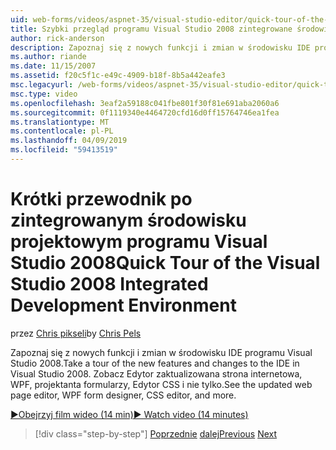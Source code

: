 ```yaml
---
uid: web-forms/videos/aspnet-35/visual-studio-editor/quick-tour-of-the-visual-studio-2008-integrated-development-environment
title: Szybki przegląd programu Visual Studio 2008 zintegrowane środowisko projektowe | Dokumentacja firmy Microsoft
author: rick-anderson
description: Zapoznaj się z nowych funkcji i zmian w środowisku IDE programu Visual Studio 2008. Zobacz Edytor zaktualizowana strona internetowa, WPF, projektanta formularzy, Edytor CSS i nie tylko.
ms.author: riande
ms.date: 11/15/2007
ms.assetid: f20c5f1c-e49c-4909-b18f-8b5a442eafe3
msc.legacyurl: /web-forms/videos/aspnet-35/visual-studio-editor/quick-tour-of-the-visual-studio-2008-integrated-development-environment
msc.type: video
ms.openlocfilehash: 3eaf2a59188c041fbe801f30f81e691aba2060a6
ms.sourcegitcommit: 0f1119340e4464720cfd16d0ff15764746ea1fea
ms.translationtype: MT
ms.contentlocale: pl-PL
ms.lasthandoff: 04/09/2019
ms.locfileid: "59413519"
---
```

# <a name="quick-tour-of-the-visual-studio-2008-integrated-development-environment"></a><span data-ttu-id="eb039-104">Krótki przewodnik po zintegrowanym środowisku projektowym programu Visual Studio 2008</span><span class="sxs-lookup"><span data-stu-id="eb039-104">Quick Tour of the Visual Studio 2008 Integrated Development Environment</span></span>

<span data-ttu-id="eb039-105">przez [Chris pikseli](https://twitter.com/chrispels)</span><span class="sxs-lookup"><span data-stu-id="eb039-105">by [Chris Pels](https://twitter.com/chrispels)</span></span>

<span data-ttu-id="eb039-106">Zapoznaj się z nowych funkcji i zmian w środowisku IDE programu Visual Studio 2008.</span><span class="sxs-lookup"><span data-stu-id="eb039-106">Take a tour of the new features and changes to the IDE in Visual Studio 2008.</span></span> <span data-ttu-id="eb039-107">Zobacz Edytor zaktualizowana strona internetowa, WPF, projektanta formularzy, Edytor CSS i nie tylko.</span><span class="sxs-lookup"><span data-stu-id="eb039-107">See the updated web page editor, WPF form designer, CSS editor, and more.</span></span>

[<span data-ttu-id="eb039-108">&#9654;Obejrzyj film wideo (14 min)</span><span class="sxs-lookup"><span data-stu-id="eb039-108">&#9654; Watch video (14 minutes)</span></span>](https://channel9.msdn.com/Blogs/ASP-NET-Site-Videos/quick-tour-of-the-visual-studio-2008-integrated-development-environment)

> [!div class="step-by-step"]
> <span data-ttu-id="eb039-109">[Poprzednie](intellisense-for-jscript-and-aspnet-ajax.md)
> [dalej](creating-and-modifying-a-css-file.md)</span><span class="sxs-lookup"><span data-stu-id="eb039-109">[Previous](intellisense-for-jscript-and-aspnet-ajax.md)
[Next](creating-and-modifying-a-css-file.md)</span></span>
